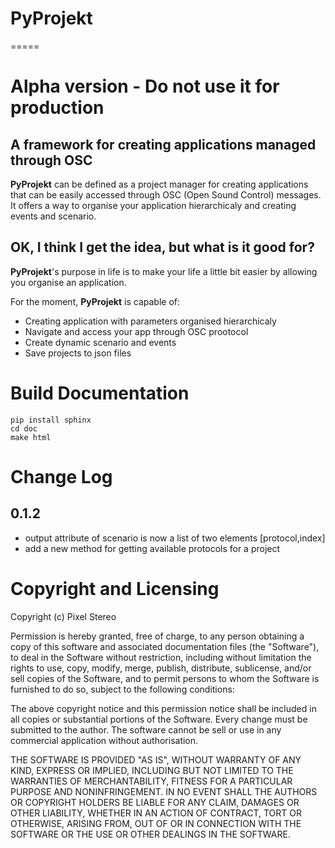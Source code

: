 # PyProjekt
=====

Alpha version - Do not use it for production
============================================


A framework for creating applications managed through OSC
---------------------------------------------------------

**PyProjekt** can be defined as a project manager for creating applications
that can be easily accessed through OSC (Open Sound Control) messages.
It offers a way to organise your application hierarchicaly and creating events and scenario.

OK, I think I get the idea, but what is it good for?
----------------------------------------------------

**PyProjekt**'s purpose in life is to make your life a little bit easier by
allowing you organise an application.

For the moment, **PyProjekt** is capable of:

-  Creating application with parameters organised hierarchicaly
-  Navigate and access your app through OSC prootocol
-  Create dynamic scenario and events
-  Save projects to json files

Build Documentation
=======================

    pip install sphinx
    cd doc
    make html

Change Log
==========

0.1.2
-----
- output attribute of scenario is now a list of two elements [protocol,index]
- add a new method for getting available protocols for a project

Copyright and Licensing
=======================

Copyright (c) Pixel Stereo

Permission is hereby granted, free of charge, to any person obtaining a
copy of this software and associated documentation files (the
"Software"), to deal in the Software without restriction, including
without limitation the rights to use, copy, modify, merge, publish,
distribute, sublicense, and/or sell copies of the Software, and to
permit persons to whom the Software is furnished to do so, subject to
the following conditions:

The above copyright notice and this permission notice shall be included
in all copies or substantial portions of the Software. Every change must be 
submitted to the author. The software cannot be sell or use in any commercial 
application without authorisation.

THE SOFTWARE IS PROVIDED "AS IS", WITHOUT WARRANTY OF ANY KIND, EXPRESS
OR IMPLIED, INCLUDING BUT NOT LIMITED TO THE WARRANTIES OF
MERCHANTABILITY, FITNESS FOR A PARTICULAR PURPOSE AND NONINFRINGEMENT.
IN NO EVENT SHALL THE AUTHORS OR COPYRIGHT HOLDERS BE LIABLE FOR ANY
CLAIM, DAMAGES OR OTHER LIABILITY, WHETHER IN AN ACTION OF CONTRACT,
TORT OR OTHERWISE, ARISING FROM, OUT OF OR IN CONNECTION WITH THE
SOFTWARE OR THE USE OR OTHER DEALINGS IN THE SOFTWARE.
